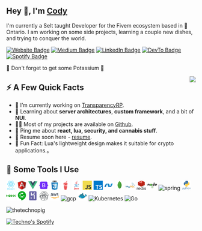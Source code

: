 <h2>Hey 👋, I'm <a href="http://www.google.com">Cody</a></h2>
<p>I'm currently a Selt taught Developer for the Fivem ecosystem based in 🌁 Ontario. I am working on some side projects, learning a couple new dishes, and trying to conquer the world.</p>
<p><a href="https://google.com.me"><img src="https://img.shields.io/badge/Discord-thetechnopig-blue?style=for-the-badge&link=https%3A%2F%2Fdiscord.com%2Fusers%2F202674868305657857" alt="Website Badge"></a> <a href="https://medium.com/@thetechnopig"><img src="https://img.shields.io/badge/-@thetechnopig-14c767?style=flat-square&amp;labelColor=14c767&amp;logo=Medium&amp;link=https://medium.com/@thetechnopig" alt="Medium Badge"></a> <a href="https://www.linkedin.com/in/cody-boswell-93456b58/"><img src="https://img.shields.io/badge/-@Cody-0077B5?style=flat-square&amp;labelColor=0077B5&amp;logo=LinkedIn&amp;link=https://www.linkedin.com/in/cody-boswell-93456b58/" alt="LinkedIn Badge"></a> <a href="https://dev.to/thetechnopig"><img src="https://img.shields.io/badge/-@thetechnopig-0A0A0A?style=flat-square&amp;labelColor=0A0A0A&amp;logo=dev.to&amp;link=https://dev.to/thetechnopig" alt="DevTo Badge"></a> <a href="https://open.spotify.com/"><img src="https://img.shields.io/badge/-@Thetechnopig-1ED760?style=flat-square&amp;labelColor=fff&amp;logo=Spotify&amp;link=https://open.spotify.com/user/1235099575" alt="Spotify Badge"></a></p>
<p>🍌 Don't forget to get some Potassium 🍌</p>
<img align="right" src="https://media1.giphy.com/media/13HgwGsXF0aiGY/giphy.gif" />
<h2>⚡️ A Few Quick Facts</h2>
<ul>
<li>🔭 I’m currently working on <a href="[https://transparencyrp.net/">TransparencyRP</a>.</li>
<li>🧐 Learning about <strong>server architectures</strong>, <strong>custom framework</strong>, and a bit of <strong>NUI</strong>.</li>
<li>👨‍💻 Most of my projects are available on <a href="https://github.com/thetechnopig">Github</a>.</li>
<li>💬 Ping me about <strong>react, lua, security, and cannabis stuff</strong>.</li>
<li>📙 Resume soon here - <a href="https://www.google.com">resume</a>.</li>
<li>🎉 Fun Fact: Lua's lightweight design makes it suitable for crypto applications.。</li>
</ul>
<h2>🚀 Some Tools I Use</h2>
<p align="left">
<img src="https://raw.githubusercontent.com/devicons/devicon/master/icons/react/react-original-wordmark.svg" alt="react" width="25" height="25" />
<img src="https://raw.githubusercontent.com/devicons/devicon/master/icons/angularjs/angularjs-original.svg" alt="angular-js" width="25" height="25" />
<img src="https://raw.githubusercontent.com/devicons/devicon/master/icons/vuejs/vuejs-original.svg" alt="vue" width="25" height="25" />
<img src="https://raw.githubusercontent.com/devicons/devicon/master/icons/bootstrap/bootstrap-plain.svg" alt="bootstrap" width="25" height="25" />
<img src="https://raw.githubusercontent.com/devicons/devicon/master/icons/css3/css3-original-wordmark.svg" alt="css3" width="25" height="25" />
<img src="https://raw.githubusercontent.com/devicons/devicon/master/icons/gulp/gulp-plain.svg" alt="gulp" width="25" height="25" />
<img src="https://raw.githubusercontent.com/devicons/devicon/master/icons/java/java-original-wordmark.svg" alt="java" width="25" height="25" />
<img src="https://raw.githubusercontent.com/devicons/devicon/master/icons/javascript/javascript-original.svg" alt="javascript" width="25" height="25" />
<img src="https://raw.githubusercontent.com/devicons/devicon/master/icons/typescript/typescript-original.svg" alt="typescript" width="25" height="25" />
<img src="https://raw.githubusercontent.com/devicons/devicon/master/icons/dot-net/dot-net-original.svg" alt=".NET" width="25" height="25" />
<img src="https://raw.githubusercontent.com/devicons/devicon/master/icons/mongodb/mongodb-original.svg" alt="mongodb" width="25" height="25" />
<img src="https://raw.githubusercontent.com/devicons/devicon/master/icons/mysql/mysql-original-wordmark.svg" alt="mysql" width="25" height="25" />
<img src="https://raw.githubusercontent.com/devicons/devicon/master/icons/redis/redis-original-wordmark.svg" alt="redis" width="25" height="25" />
<img src="https://raw.githubusercontent.com/devicons/devicon/master/icons/nodejs/nodejs-original-wordmark.svg" alt="nodejs" width="25" height="25" />
<img src="https://www.vectorlogo.zone/logos/springio/springio-icon.svg" alt="spring" width="25" height="25" />
<img src="https://raw.githubusercontent.com/devicons/devicon/master/icons/python/python-original-wordmark.svg" alt="python" width="25" height="25" />
<img src="https://raw.githubusercontent.com/devicons/devicon/master/icons/nginx/nginx-original.svg" alt="nginx" width="25" height="25" />
<img src="https://raw.githubusercontent.com/devicons/devicon/master/icons/cucumber/cucumber-plain.svg" alt="cucumber" width="25" height="25" />
<img src="https://raw.githubusercontent.com/devicons/devicon/master/icons/heroku/heroku-plain.svg" alt="heroku" width="25" height="25" />
<img src="https://raw.githubusercontent.com/devicons/devicon/master/icons/travis/travis-plain.svg" alt="travis" width="25" height="25" />
<img src="https://raw.githubusercontent.com/github/explore/80688e429a7d4ef2fca1e82350fe8e3517d3494d/topics/aws/aws.png" alt="aws" width="25" height="25" />
<img src="https://www.vectorlogo.zone/logos/google_cloud/google_cloud-icon.svg" alt="gcp" width="25" height="25" />
<img src="https://raw.githubusercontent.com/devicons/devicon/master/icons/docker/docker-original.svg" alt="Docker" width="25" height="25" />
<img src="https://www.vectorlogo.zone/logos/kubernetes/kubernetes-icon.svg" alt="Kubernetes" width="25" height="25" />
<img src="https://cdn.jsdelivr.net/gh/devicons/devicon/icons/go/go-original.svg" alt="Go" width="25" height="25" />
</p>
<img src="https://github-readme-stats.vercel.app/api?username=thetechnopig&show_icons=true&count_private=true" alt="thetechnopig" />
<p>
<a href="https://open.spotify.com/user/popperpioneer?si=zZFn6uAGRLyoU02lsG50GA">
  <img alt="Techno's Spotify" width="50px" src="https://user-images.githubusercontent.com/43545812/144035120-1ad5169b-91c7-4078-bef9-6a82c733f373.png" />
</a>
<br>
</p>

